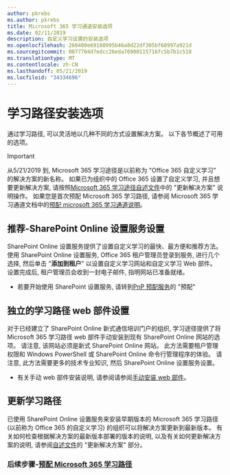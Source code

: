 ```yaml
---
author: pkrebs
ms.author: pkrebs
title: Microsoft 365 学习通道安装选项
ms.date: 02/11/2019
description: 自定义学习设置的安装选项
ms.openlocfilehash: 260480e69188995b46a8d22df305bf68997a921d
ms.sourcegitcommit: 0077704d7edcc26eda76900115716fc5b7b1c518
ms.translationtype: MT
ms.contentlocale: zh-CN
ms.lasthandoff: 05/21/2019
ms.locfileid: "34334696"
---
```

# <a name="learning-pathways-setup-options"></a>学习路径安装选项
通过学习路径, 可以灵活地以几种不同的方式设置解决方案。 以下各节概述了可用的选项。

> [!IMPORTANT]
> 从5/21/2019 到, Microsoft 365 学习途径是以前称为 "Office 365 自定义学习" 的解决方案的新名称。 如果已为组织中的 Office 365 设置了自定义学习, 并且想要更新解决方案, 请按照[Microsoft 365 学习途径自述文件](https://github.com/pnp/custom-learning-office-365)中的 "更新解决方案" 说明操作。 如果您是首次预配 Microsoft 365 学习路径, 请参阅 Microsoft 365 学习通道文档中的[预配 microsoft 365 学习通道说明]( https://docs.microsoft.com/en-us/office365/customlearning/custom_provision)。  


## <a name="recommended---sharepoint-online-provisioning-service-setup"></a>推荐-SharePoint Online 设置服务设置 
SharePoint Online 设置服务提供了设置自定义学习的最快、最方便和推荐方法。 使用 SharePoint Online 设置服务, Office 365 租户管理员登录到服务, 进行几个选择, 然后单击 "**添加到租户**" 以设置自定义学习网站和自定义学习 Web 部件。 设置完成后, 租户管理员会收到一封电子邮件, 指明网站已准备就绪。 

- 若要开始使用 SharePoint 设置服务, 请转到[PnP 预配服务](custom_provision.md)的 "预配"   

## <a name="stand-alone-learning-pathways-web-part-setup"></a>独立的学习路径 web 部件设置
对于已经建立了 SharePoint Online 新式通信培训门户的组织, 学习途径提供了将 Microsoft 365 学习路径 web 部件手动安装到现有 SharePoint Online 网站的选项。 请注意, 该网站必须是新式 SharePoint Online 网站。 此方法需要租户管理权限和 Windows PowerShell 或 SharePoint Online 命令行管理程序的体验。 请注意, 此方法需要更多的技术专业知识, 然后 SharePoint Online 设置服务设置。

- 有关手动 web 部件安装说明, 请参阅请参阅[手动安装 web 部件](custom_manualsetup.md)。 

## <a name="update-learning-pathways"></a>更新学习路径
已使用 SharePoint Online 设置服务来安装早期版本的 Microsoft 365 学习路径 (以前称为 Office 365 的自定义学习) 的组织可以将解决方案更新到最新版本。 有关如何检查根据解决方案的最新版本部署的版本的说明, 以及有关如何更新解决方案的说明, 请参阅[自述文件](https://github.com/pnp/custom-learning-office-365/blob/master/README.md)的 "更新解决方案" 部分。

### <a name="next-steps---provision-microsoft-365-learning-pathwayscustomprovisionmd"></a>后续步骤-[预配 Microsoft 365 学习路径](custom_provision.md)

